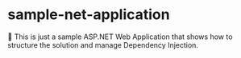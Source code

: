 # sample-net-application
🐬 This is just a sample  ASP.NET Web Application that shows how to structure the solution and manage Dependency Injection.
